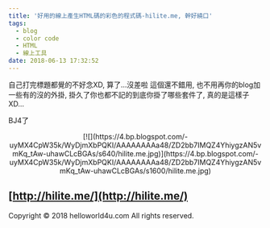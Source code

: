 ```yaml
---
title: '好用的線上產生HTML碼的彩色的程式碼-hilite.me, 幹好繞口'
tags:
  - blog
  - color code
  - HTML
  - 線上工具
date: 2018-06-13 17:32:52
---
```


自己打完標題都覺的不好念XD, 算了...沒差啦
這個還不錯用, 也不用再你的blog加一些有的沒的外掛, 掛久了你也都不記的到底你掛了哪些套件了, 真的是這樣子XD...

BJ4了
<div class="separator" style="clear: both; text-align: center;">[![](https://4.bp.blogspot.com/-uyMX4CpW35k/WyDjmXbPQKI/AAAAAAAAa48/ZD2bb7IMQZ4YhiygzAN5vmKq_tAw-uhawCLcBGAs/s640/hilite.me.jpg)](https://4.bp.blogspot.com/-uyMX4CpW35k/WyDjmXbPQKI/AAAAAAAAa48/ZD2bb7IMQZ4YhiygzAN5vmKq_tAw-uhawCLcBGAs/s1600/hilite.me.jpg)</div>

## [http://hilite.me/](http://hilite.me/)
<div class="blogger-post-footer">Copyright © 2018 helloworld4u.com All rights reserved.</div>